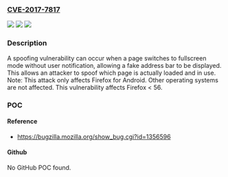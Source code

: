### [CVE-2017-7817](https://cve.mitre.org/cgi-bin/cvename.cgi?name=CVE-2017-7817)
![](https://img.shields.io/static/v1?label=Product&message=Firefox&color=blue)
![](https://img.shields.io/static/v1?label=Version&message=%3C%2056%20&color=brighgreen)
![](https://img.shields.io/static/v1?label=Vulnerability&message=Firefox%20for%20Android%20address%20bar%20spoofing%20through%20fullscreen%20mode&color=brighgreen)

### Description

A spoofing vulnerability can occur when a page switches to fullscreen mode without user notification, allowing a fake address bar to be displayed. This allows an attacker to spoof which page is actually loaded and in use. Note: This attack only affects Firefox for Android. Other operating systems are not affected. This vulnerability affects Firefox < 56.

### POC

#### Reference
- https://bugzilla.mozilla.org/show_bug.cgi?id=1356596

#### Github
No GitHub POC found.

